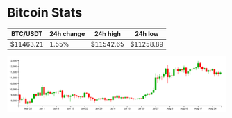 # Bitcoin Stats

BTC/USDT|24h change|24h high|24h low|
|---|---|---|---|
|$11463.21|1.55%|$11542.65|$11258.89|

<img src="./chart.svg">
